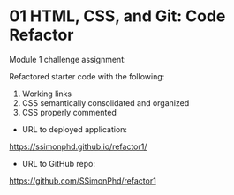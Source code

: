 # 01 HTML, CSS, and Git: Code Refactor
    
Module 1 challenge assignment:

Refactored starter code with the following:

1. Working links
2. CSS semantically consolidated and organized
3. CSS properly commented


* URL to deployed application:

https://ssimonphd.github.io/refactor1/


* URL to GitHub repo:

https://github.com/SSimonPhd/refactor1

